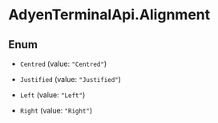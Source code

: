 # AdyenTerminalApi.Alignment

## Enum


* `Centred` (value: `"Centred"`)

* `Justified` (value: `"Justified"`)

* `Left` (value: `"Left"`)

* `Right` (value: `"Right"`)


